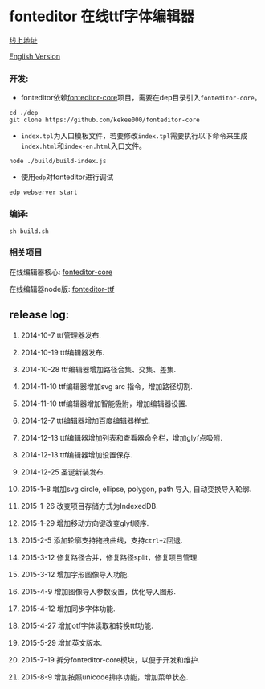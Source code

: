 fonteditor 在线ttf字体编辑器
==========

[线上地址](http://font.baidu.com)

[English Version](http://font.baidu.com/editor/index-en.html)


### 开发:

* fonteditor依赖[fonteditor-core](https://github.com/kekee000/fonteditor-core)项目，需要在dep目录引入`fonteditor-core`。

```
cd ./dep
git clone https://github.com/kekee000/fonteditor-core
```

* `index.tpl`为入口模板文件，若要修改`index.tpl`需要执行以下命令来生成`index.html`和`index-en.html`入口文件。

```
node ./build/build-index.js
```

* 使用`edp`对fonteditor进行调试


```
edp webserver start
```

### 编译:

```
sh build.sh
```

### 相关项目


在线编辑器核心: [fonteditor-core](https://github.com/kekee000/fonteditor-core)

在线编辑器node版: [fonteditor-ttf](https://github.com/kekee000/fonteditor-ttf)


## release log:


1. 2014-10-7 ttf管理器发布.

2. 2014-10-19 ttf编辑器发布.

3. 2014-10-28 ttf编辑器增加路径合集、交集、差集.

4. 2014-11-10 ttf编辑器增加svg arc 指令，增加路径切割.

5. 2014-11-10 ttf编辑器增加智能吸附，增加编辑器设置.

6. 2014-12-7 ttf编辑器增加百度编辑器样式.

7. 2014-12-13 ttf编辑器增加列表和查看器命令栏，增加glyf点吸附.

8. 2014-12-13 ttf编辑器增加设置保存.

9. 2014-12-25 圣诞新装发布.

10. 2015-1-8 增加svg circle, ellipse, polygon, path 导入, 自动变换导入轮廓.

11. 2015-1-26 改变项目存储方式为IndexedDB.

12. 2015-1-29 增加移动方向键改变glyf顺序.

13. 2015-2-5 添加轮廓支持拖拽曲线，支持`ctrl+Z`回退.

14. 2015-3-12 修复路径合并，修复路径split，修复项目管理.

15. 2015-3-12 增加字形图像导入功能.

16. 2015-4-9 增加图像导入参数设置，优化导入图形.

17. 2015-4-12 增加同步字体功能.

18. 2015-4-27 增加otf字体读取和转换ttf功能.

19. 2015-5-29 增加英文版本.

20. 2015-7-19 拆分fonteditor-core模块，以便于开发和维护.

21. 2015-8-9 增加按照unicode排序功能，增加菜单状态.
